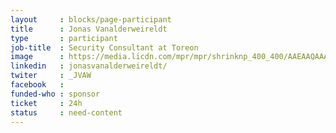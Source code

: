 ```yaml
---
layout     : blocks/page-participant
title      : Jonas Vanalderweireldt
type       : participant
job-title  : Security Consultant at Toreon
image      : https://media.licdn.com/mpr/mpr/shrinknp_400_400/AAEAAQAAAAAAAAfmAAAAJDk4NTc1MDNhLWMwMTQtNGZhZS05YTNlLTBjNDM1YzVhNmJiYQ.jpg
linkedin   : jonasvanalderweireldt/
twiter     : _JVAW
facebook   :
funded-who : sponsor
ticket     : 24h
status     : need-content
---
```

